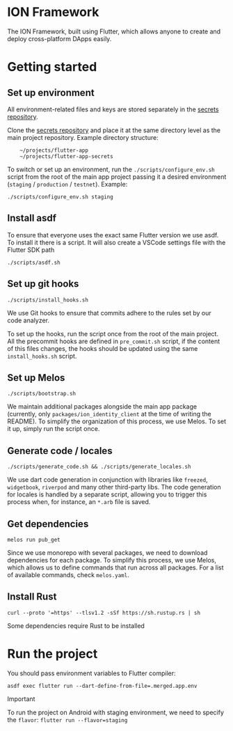 # ION Framework

The ION Framework, built using Flutter, which allows anyone to create and deploy cross-platform DApps easily.

# Getting started

## Set up environment

All environment-related files and keys are stored separately in the [secrets repository](https://github.com/ice-blockchain/flutter-app-secrets).

Clone the [secrets repository](https://github.com/ice-blockchain/flutter-app-secrets) and place it at the same directory level as the main project repository.
Example directory structure:
```
    ~/projects/flutter-app
    ~/projects/flutter-app-secrets
```
To switch or set up an environment, run the `./scripts/configure_env.sh` script from the root of the main app project passing it a desired environment (`staging` / `production` / `testnet`).
Example:

```
./scripts/configure_env.sh staging
```

## Install asdf

To ensure that everyone uses the exact same Flutter version we use asdf. To install it there is a script. It will also create a VSCode settings file with the Flutter SDK path
```
./scripts/asdf.sh
```

## Set up git hooks

```
./scripts/install_hooks.sh
```

We use Git hooks to ensure that commits adhere to the rules set by our code analyzer.

To set up the hooks, run the script once from the root of the main project. All the precommit hooks are defined in `pre_commit.sh` script, if the content of this files changes, the hooks should be updated using the same `install_hooks.sh` script.

## Set up Melos

```
./scripts/bootstrap.sh
```

We maintain additional packages alongside the main app package (currently, only `packages/ion_identity_client` at the time of writing the README). To simplify the organization of this process, we use Melos. To set it up, simply run the script once. 

## Generate code / locales

```
./scripts/generate_code.sh && ./scripts/generate_locales.sh
```

We use dart code generation in conjunction with libraries like `freezed`, `widgetbook`, `riverpod` and many other third-party libs. The code generation for locales is handled by a separate script, allowing you to trigger this process when, for instance, an `*.arb` file is saved.

## Get dependencies

```
melos run pub_get
```
Since we use monorepo with several packages, we need to download dependencies for each package. To simplify this process, we use Melos, which allows us to define commands that run across all packages. For a list of available commands, check `melos.yaml`.

## Install Rust
```
curl --proto '=https' --tlsv1.2 -sSf https://sh.rustup.rs | sh
```
Some dependencies require Rust to be installed

# Run the project

You should pass environment variables to Flutter compiler:
```
asdf exec flutter run --dart-define-from-file=.merged.app.env
```


> [!IMPORTANT]
> To run the project on Android with staging environment, we need to specify the `flavor`:
> ```flutter run --flavor=staging```
